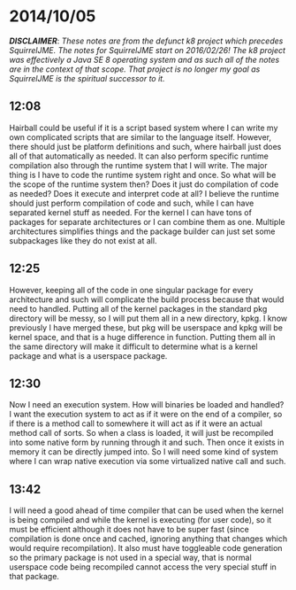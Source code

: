 # 2014/10/05

***DISCLAIMER***: _These notes are from the defunct k8 project which_
_precedes SquirrelJME. The notes for SquirrelJME start on 2016/02/26!_
_The k8 project was effectively a Java SE 8 operating system and as such_
_all of the notes are in the context of that scope. That project is no_
_longer my goal as SquirrelJME is the spiritual successor to it._

## 12:08

Hairball could be useful if it is a script based system where I can write my
own complicated scripts that are similar to the language itself. However,
there should just be platform definitions and such, where hairball just does
all of that automatically as needed. It can also perform specific runtime
compilation also through the runtime system that I will write. The major thing
is I have to code the runtime system right and once. So what will be the scope
of the runtime system then? Does it just do compilation of code as needed?
Does it execute and interpret code at all? I believe the runtime should just
perform compilation of code and such, while I can have separated kernel stuff
as needed. For the kernel I can have tons of packages for separate
architectures or I can combine them as one. Multiple architectures simplifies
things and the package builder can just set some subpackages like they do not
exist at all.

## 12:25

However, keeping all of the code in one singular package for every
architecture and such will complicate the build process because that would
need to handled. Putting all of the kernel packages in the standard pkg
directory will be messy, so I will put them all in a new directory, kpkg. I
know previously I have merged these, but pkg will be userspace and kpkg will
be kernel space, and that is a huge difference in function. Putting them all
in the same directory will make it difficult to determine what is a kernel
package and what is a userspace package.

## 12:30

Now I need an execution system. How will binaries be loaded and handled? I
want the execution system to act as if it were on the end of a compiler, so if
there is a method call to somewhere it will act as if it were an actual method
call of sorts. So when a class is loaded, it will just be recompiled into some
native form by running through it and such. Then once it exists in memory it
can be directly jumped into. So I will need some kind of system where I can
wrap native execution via some virtualized native call and such.

## 13:42

I will need a good ahead of time compiler that can be used when the kernel is
being compiled and while the kernel is executing (for user code), so it must
be efficient although it does not have to be super fast (since compilation is
done once and cached, ignoring anything that changes which would require
recompilation). It also must have toggleable code generation so the primary
package is not used in a special way, that is normal userspace code being
recompiled cannot access the very special stuff in that package.

